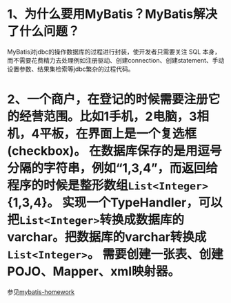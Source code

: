 # 1、为什么要用MyBatis？MyBatis解决了什么问题？

MyBatis对jdbc的操作数据库的过程进行封装，使开发者只需要关注 SQL 本身，而不需要花费精力去处理例如注册驱动、创建connection、创建statement、手动设置参数、结果集检索等jdbc繁杂的过程代码。


# 2、一个商户，在登记的时候需要注册它的经营范围。比如1手机，2电脑，3相机，4平板，在界面上是一个复选框(checkbox)。  在数据库保存的是用逗号分隔的字符串，例如“1,3,4”，而返回给程序的时候是整形数组`List<Integer>` {1,3,4}。 实现一个TypeHandler，可以把`List<Integer>`转换成数据库的varchar。把数据库的varchar转换成`List<Integer>`。 需要创建一张表、创建POJO、Mapper、xml映射器。

参见[mybatis-homework](mybatis-homework)